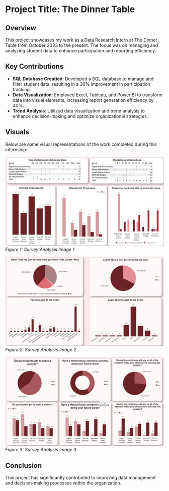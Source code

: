 # Project Title: The Dinner Table

## Overview
This project showcases my work as a Data Research Intern at The Dinner Table from October 2023 to the present. The focus was on managing and analyzing student data to enhance participation and reporting efficiency.

## Key Contributions
- **SQL Database Creation**: Developed a SQL database to manage and filter student data, resulting in a 30% improvement in participation tracking.
- **Data Visualization**: Employed Excel, Tableau, and Power BI to transform data into visual elements, increasing report generation efficiency by 40%.
- **Trend Analysis**: Utilized data visualization and trend analysis to enhance decision-making and optimize organizational strategies.

## Visuals
Below are some visual representations of the work completed during this internship:

![Survey Analysis Image 1](https://raw.githubusercontent.com/ezassaye/Data_Research_Intern/refs/heads/main/2023%20Survey%20Analysis.pptx%20(1).png)
*Figure 1: Survey Analysis Image 1*

![Survey Analysis Image 2](https://raw.githubusercontent.com/ezassaye/Data_Research_Intern/refs/heads/main/2023%20Survey%20Analysis.pptx%20(2).png)
*Figure 2: Survey Analysis Image 2*

![Survey Analysis Image 3](https://raw.githubusercontent.com/ezassaye/Data_Research_Intern/refs/heads/main/2023%20Survey%20Analysis.pptx.png)
*Figure 3: Survey Analysis Image 3*

## Conclusion
This project has significantly contributed to improving data management and decision-making processes within the organization.